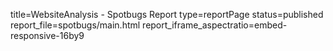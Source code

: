 title=WebsiteAnalysis - Spotbugs Report
type=reportPage
status=published
report_file=spotbugs/main.html
report_iframe_aspectratio=embed-responsive-16by9
~~~~~~


